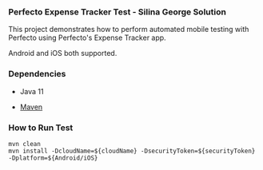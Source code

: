 ### Perfecto Expense Tracker Test - Silina George Solution

This project demonstrates how to perform automated mobile testing with Perfecto using Perfecto's Expense Tracker app.

Android and iOS both supported. 

### Dependencies

* Java 11

* [Maven](https://maven.apache.org/)

### How to Run Test
	mvn clean
	mvn install -DcloudName=${cloudName} -DsecurityToken=${securityToken} -Dplatform=${Android/iOS}

